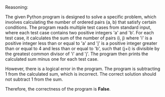 Reasoning:

The given Python program is designed to solve a specific problem, which involves calculating the number of ordered pairs (a, b) that satisfy certain conditions. The program reads multiple test cases from standard input, where each test case contains two positive integers 'a' and 'b'. For each test case, it calculates the sum of the number of pairs (i, j) where 'i' is a positive integer less than or equal to 'a' and 'j' is a positive integer greater than or equal to 4 and less than or equal to 'b', such that (j+i) is divisible by the greatest common divisor of 'i' and 'j'. The program then prints the calculated sum minus one for each test case.

However, there is a logical error in the program. The program is subtracting 1 from the calculated sum, which is incorrect. The correct solution should not subtract 1 from the sum.

Therefore, the correctness of the program is **False**.